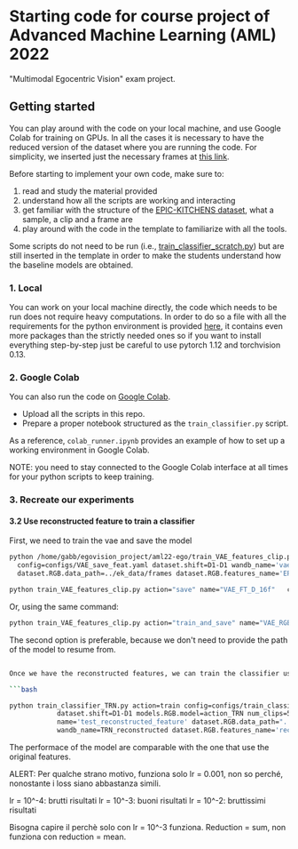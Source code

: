 # Starting code for course project of Advanced Machine Learning (AML) 2022
"Multimodal Egocentric Vision" exam project.


## Getting started

You can play around with the code on your local machine, and use Google Colab for training on GPUs. 
In all the cases it is necessary to have the reduced version of the dataset where you are running the code. For simplicity, we inserted just the necessary frames at [this link](https://drive.google.com/drive/folders/1dJOtZ07WovP3YSCRAnU0E4gsfqDzpMVo?usp=share_link).

Before starting to implement your own code, make sure to:
1. read and study the material provided
2. understand how all the scripts are working and interacting
3. get familiar with the structure of the [EPIC-KITCHENS dataset](https://epic-kitchens.github.io/2022), what a sample, a clip and a frame are
4. play around with the code in the template to familiarize with all the tools.

Some scripts do not need to be run (i.e., [train_classifier_scratch.py](./train_classifier_scratch.py)) but are still inserted in the template in order to make the students understand how the baseline models are obtained.

### 1. Local

You can work on your local machine directly, the code which needs to be run does not require heavy computations. 
In order to do so a file with all the requirements for the python environment is provided [here](requirements.yaml), it contains even more packages than the strictly needed ones so if you want to install everything step-by-step just be careful to use pytorch 1.12 and torchvision 0.13. 

### 2. Google Colab

You can also run the code on [Google Colab](https://colab.research.google.com/).

- Upload all the scripts in this repo.
- Prepare a proper notebook structured as the `train_classifier.py` script.

As a reference, `colab_runner.ipynb` provides an example of how to set up a working environment in Google Colab.

NOTE: you need to stay connected to the Google Colab interface at all times for your python scripts to keep training.

### 3. Recreate our experiments

#### 3.2 Use reconstructed feature to train a classifier
First, we need to train the vae and save the model

```bash
python /home/gabb/egovision_project/aml22-ego/train_VAE_features_clip.py action="train"  name="VAE_FT_D_16f" \
  config=configs/VAE_save_feat.yaml dataset.shift=D1-D1 wandb_name='vae' wandb_dir='Experiment_logs'  \
  dataset.RGB.data_path=../ek_data/frames dataset.RGB.features_name='EPIC/FT_D_D1_16f_5c' models.RGB.model='VAE'
```

```bash
python train_VAE_features_clip.py action="save" name="VAE_FT_D_16f"   config=configs/VAE_save_feat.yaml   dataset.shift=D1-D1   wandb_name='vae'  wandb_dir='Experiment_logs'  dataset.RGB.data_path=../ek_data/frames    dataset.RGB.features_name='EPIC/FT_D_D1_16f_5c'  models.RGB.model='VAE' resume_from='saved_models/VAE_RGB/VAE_FT_D_16f_lr0.0001_1.pth'
```

Or, using the same command:

```bash
python train_VAE_features_clip.py action="train_and_save" name="VAE_RGB" config=configs/VAE_save_feat.yaml   dataset.shift=D1-D1   wandb_name='vae-rgb'  wandb_dir='Experiment_logs'  dataset.RGB.data_path=../ek_data/frames    dataset.RGB.features_name='EPIC/FT_D_D1_16f_5c'  models.RGB.model='VAE'
```

The second option is preferable, because we don't need to provide the path of the model to resume from.


```bash

Once we have the reconstructed features, we can train the classifier using them as input.

```bash

python train_classifier_TRN.py action=train config=configs/train_classifier.yaml \
            dataset.shift=D1-D1 models.RGB.model=action_TRN num_clips=5 \
            name='test_reconstructed_feature' dataset.RGB.data_path="../ek_data/frames/" \
            wandb_name=TRN_reconstructed dataset.RGB.features_name='reconstructed/VAE_0.001_2023-05-26 10:41:49.665145'
```

The performace of the model are comparable with the one that use the original features.

ALERT: Per qualche strano motivo, funziona solo lr = 0.001, non so perché, nonostante i loss siano abbastanza simili.

lr = 10^-4: brutti risultati
lr = 10^-3: buoni risultati
lr = 10^-2: bruttissimi risultati

Bisogna capire il perchè solo con lr = 10^-3 funziona. Reduction = sum, non funziona con reduction = mean.
